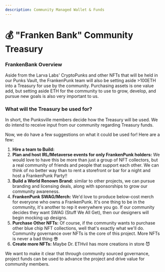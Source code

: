 ```yaml
---
description: Community Managed Wallet & Funds
---
```


# 💰 "Franken Bank" Community Treasury

### FrankenBank Overview

Aside from the Larva Labs' CryptoPunks and other NFTs that will be held in our Punks Vault, the FrankenPunk team will also be setting aside >100ETH into a Treasury for use by the community. Purchasing assets is one value add, but setting aside ETH for the community to use to grow, develop, and pursue new goals is also very important to us.&#x20;

### What will the Treasury be used for?

In short, the Punksville members decide how the Treasury will be used. We do intend to receive input from our community regarding Treasury funds.&#x20;

Now, we do have a few suggestions on what it could be used for! Here are a few:

1. **Hire a team to Build:** &#x20;
2. **Plan and host IRL/Metaverse events for only FrankenPunk holders:** We would love to have this be more than just a group of NFT collectors, but a real community of friends and people that support each other. We can think of no better way than to rent a storefront or bar for a night and host a FrankenPunk Party!!&#x20;
3. **Build a World Renown Brand:** similar to other projects, we can pursue branding and licensing deals, along with sponsorships to grow our community awareness.&#x20;
4. **FrankenPunk SWAG/Merch:** We'd love to produce below-cost merch for everyone who owns a FrankenPunk. It's one thing to be in the community, it's another to rep it everywhere you go. If our community decides they want SWAG (Stuff We All Get), then our designers will begin mocking up designs.
5. **Purchase Other NFTs:** Of course, if the community wants to purchase other blue chip NFT collections, well that's exactly what we'll do. Community governance over NFTs is the core of this project. More NFTs is never a bad thing 😎
6. **Create more NFTs:** Maybe Dr. ETHvil has more creations in store 😈

We want to make it clear that through community sourced governance, project funds can be used to advance the project and drive value for community members.
